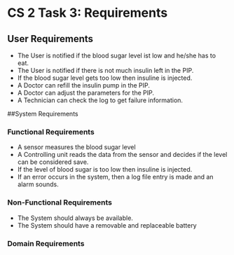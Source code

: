 # CS 2 Task 3: Requirements

## User Requirements
 - The User is notified if the blood sugar level ist low and he/she has to eat.
 - The User is notified if there is not much insulin left in the PIP.
 - If the blood sugar level gets too low then insuline is injected.
 - A Doctor can refill the insulin pump in the PIP.
 - A Doctor can adjust the parameters for the PIP.
 - A Technician can check the log to get failure information.
 
 ##System Requirements
 ### Functional Requirements
 - A sensor measures the blood sugar level
 - A Controlling unit reads the data from the sensor and decides if the level can be considered save.
 - If the level of blood sugar is too low then insuline is injected.
 - If an error occurs in the system, then a log file entry is made and an alarm sounds.
 ### Non-Functional Requirements
 - The System should always be available.
 - The System should have a removable and replaceable battery
 ### Domain Requirements
